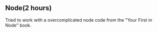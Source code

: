 
## Node(2 hours)
Tried to work with a overcomplicated node code from the "Your First in Node" book.

